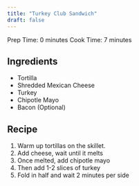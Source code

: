 ```yaml
---
title: "Turkey Club Sandwich"
draft: false
---
```


Prep Time: 0 minutes
Cook Time: 7 minutes

## Ingredients
- Tortilla
- Shredded Mexican Cheese
- Turkey
- Chipotle Mayo
- Bacon (Optional)

## Recipe

1. Warm up tortillas on the skillet.
2. Add cheese, wait until it melts
3. Once melted, add chipotle mayo
4. Then add 1-2 slices of turkey
5. Fold in half and wait 2 minutes per side
